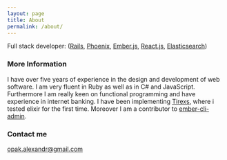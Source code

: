 ```yaml
---
layout: page
title: About
permalink: /about/
---
```


Full stack developer: ([Rails](http://rubyonrails.org/), [Phoenix](http://www.phoenixframework.org/), [Ember.js](http://emberjs.com/), [React.js](https://facebook.github.io/react/), [Elasticsearch](https://www.elastic.co/))

### More Information
I have over five years of experience in the design and development of web software. I am very fluent in Ruby as well as in C# and JavaScript. Furthermore I am really keen on functional programming and have experience in internet banking. I have been implementing [Tirexs](https://github.com/api-hogs/tirexs), where i tested elixir for the first time. Moreover I am a contributor to [ember-cli-admin](https://github.com/ember-admin).

### Contact me

[opak.alexandr@gmail.com](mailto:opak.alexandr@gmail.com)
